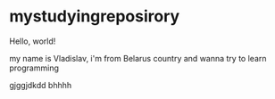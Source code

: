 # mystudyingreposirory
Hello, world!

my name is Vladislav, i'm from Belarus country and wanna try to learn programming 

gjggjdkdd
bhhhh
